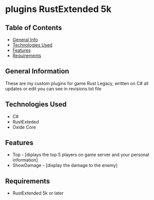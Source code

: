# plugins RustExtended 5k

## Table of Contents
* [General Info](#general-information)
* [Technologies Used](#technologies-used)
* [Features](#features)
* [Requirements](#requirements)

## General Information

These are my custom plugins for game Rust Legacy, written on C#
all updates or edit you can see in revisions.txt file

## Technologies Used
* C#
* RustExteded
* Oxide Core

## Features
* Top - [diplays the top 5 players on game server and your personal information]
* ShowDamage - [display the damage to the enemy]

## Requirements
* RustExtended 5k or later
